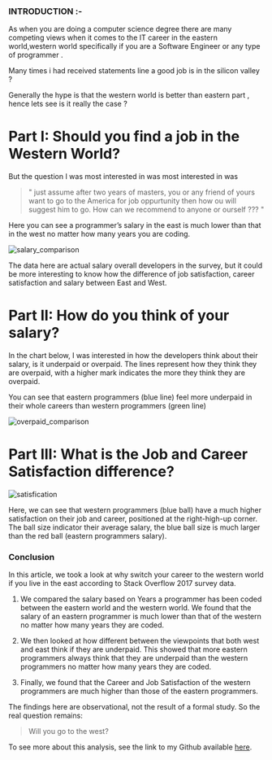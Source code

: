 ### INTRODUCTION :- 

As when you are doing a computer science degree there are  many competing views when it comes to the IT career in the eastern world,western world specifically if you are a Software Engineer or any type of programmer .

Many times i had received statements line a good job is in the silicon valley ? 

Generally the hype is that the western world is better than eastern part , hence lets see is it really the case ?


# Part I: Should you find a job in the Western World?
But the question I was most interested in was most interested in was 

> " just assume after two years of masters, you or any friend of yours want to go to the America for job oppurtunity then how ou will 
suggest him to go. How can we recommend to anyone or ourself ???  " 

Here you can see a programmer’s salary in the east is much lower than that in the west no matter how many years you are coding.

![salary_comparison](image1.png)

The data here are actual salary overall developers in the survey, but it could be more interesting to know how the difference of job satisfaction, career satisfaction and salary between East and West.

# Part II: How do you think of your salary?
In the chart below, I was interested in how the developers think about their salary, is it underpaid or overpaid. The lines represent how they think they are overpaid, with a higher mark indicates the more they think they are overpaid.

You can see that eastern programmers (blue line) feel more underpaid in their whole careers than western programmers (green line)

![overpaid_comparison](image2.png)

# Part III: What is the Job and Career Satisfaction difference?

![satisfication](image3.png)

Here, we can see that western programmers (blue ball) have a much higher satisfaction on their job and career, positioned at the right-high-up corner.
The ball size indicator their average salary, the blue ball size is much larger than the red ball (eastern programmers salary).

### Conclusion
In this article, we took a look at why switch your career to the western world if you live in the east according to Stack Overflow 2017 survey data.

1. We compared the salary based on Years a programmer has been coded between the eastern world and the western world. We found that the salary of an eastern programmer is much lower than that of the western no matter how many years they are coded.

2. We then looked at how different between the viewpoints that both west and east think if they are underpaid. This showed that more eastern programmers always think that they are underpaid than the western programmers no matter how many years they are coded.

3. Finally, we found that the Career and Job Satisfaction of the western programmers are much higher than those of the eastern programmers.


The findings here are observational, not the result of a formal study. So the real question remains:

> Will you go to the west?

To see more about this analysis, see the link to my Github available [here](https://github.com/kartikeyshaurya/Udacity_writing_a_datascience_blog).